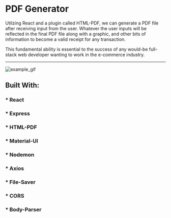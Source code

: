 # PDF Generator 
Utilzing React and a plugin called HTML-PDF, we can generate a PDF file after receiving input from the user.  Whatever the user inputs will be reflected in the final PDF file along with a graphic, and other bits of information to become a valid receipt for any transaction.

This fundamental ability is essential to the success of any would-be full-stack web developer wanting to work in the e-commerce industry.
<hr/>

![example_gif](./example.gif)


## Built With:

### * React
### * Express
### * HTML-PDF
### * Material-UI
### * Nodemon
### * Axios
### * File-Saver
### * CORS
### * Body-Parser


